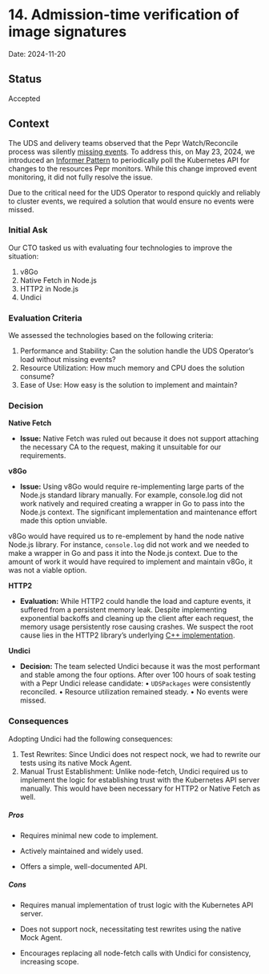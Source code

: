 # 14. Admission-time verification of image signatures

Date: 2024-11-20


## Status

Accepted


## Context

The UDS and delivery teams observed that the Pepr Watch/Reconcile process was silently [missing events](https://github.com/defenseunicorns/pepr/issues/745). To address this, on May 23, 2024, we introduced an [Informer Pattern](https://github.com/defenseunicorns/kubernetes-fluent-client/releases/tag/v2.6.0) to periodically poll the Kubernetes API for changes to the resources Pepr monitors. While this change improved event monitoring, it did not fully resolve the issue.

Due to the critical need for the UDS Operator to respond quickly and reliably to cluster events, we required a solution that would ensure no events were missed.

### Initial Ask ###

Our CTO tasked us with evaluating four technologies to improve the situation:

1. v8Go
2. Native Fetch in Node.js
3. HTTP2 in Node.js
4. Undici

### Evaluation Criteria ###

We assessed the technologies based on the following criteria:

1.	Performance and Stability: Can the solution handle the UDS Operator’s load without missing events?
2.	Resource Utilization: How much memory and CPU does the solution consume?
3.	Ease of Use: How easy is the solution to implement and maintain?

### Decision ###

**Native Fetch**  

- **Issue:** Native Fetch was ruled out because it does not support attaching the necessary CA to the request, making it unsuitable for our requirements.

**v8Go**

- **Issue:** Using v8Go would require re-implementing large parts of the Node.js standard library manually. For example, console.log did not work natively and required creating a wrapper in Go to pass into the Node.js context. The significant implementation and maintenance effort made this option unviable.

v8Go would have required us to re-emplement by hand the node native Node.js library. For instance, `console.log` did not work and we needed to make a wrapper in Go and pass it into the Node.js context. Due to the amount of work it would have required to implement and maintain v8Go, it was not a viable option.

**HTTP2**

- **Evaluation:** While HTTP2 could handle the load and capture events, it suffered from a persistent memory leak. Despite implementing exponential backoffs and cleaning up the client after each request, the memory usage persistently rose causing crashes. We suspect the root cause lies in the HTTP2 library’s underlying [C++ implementation](https://github.com/nghttp2/nghttp2/issues/1065).


**Undici**

- **Decision:** The team selected Undici because it was the most performant and stable among the four options. After over 100 hours of soak testing with a Pepr Undici release candidate:
	•	`UDSPackages` were consistently reconciled.
	•	Resource utilization remained steady.
	•	No events were missed.



### Consequences ###

Adopting Undici had the following consequences:  

1.	Test Rewrites: Since Undici does not respect nock, we had to rewrite our tests using its native Mock Agent.
2.	Manual Trust Establishment: Unlike node-fetch, Undici required us to implement the logic for establishing trust with the Kubernetes API server manually. This would have been necessary for HTTP2 or Native Fetch as well.

##### Pros

-	Requires minimal new code to implement.

-	Actively maintained and widely used.

-	Offers a simple, well-documented API.


##### Cons

- Requires manual implementation of trust logic with the Kubernetes API server. 

- Does not support nock, necessitating test rewrites using the native Mock Agent.

- Encourages replacing all node-fetch calls with Undici for consistency, increasing scope.

